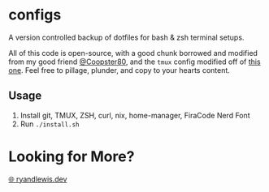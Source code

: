 # configs

A version controlled backup of dotfiles for bash & zsh terminal setups.

All of this code is open-source, with a good chunk borrowed and modified from my good friend [@Coopster80](https://www.github.com/Coopster80), and the `tmux` config modified off of [this one](https://github.com/samoshkin/tmux-config/tree/master). Feel free to pillage, plunder, and copy to your hearts content.

## Usage

1. Install git, TMUX, ZSH, curl, nix, home-manager, FiraCode Nerd Font
2. Run `./install.sh`

# Looking for More?

[🌐 ryandlewis.dev](https://ryandlewis.dev)

